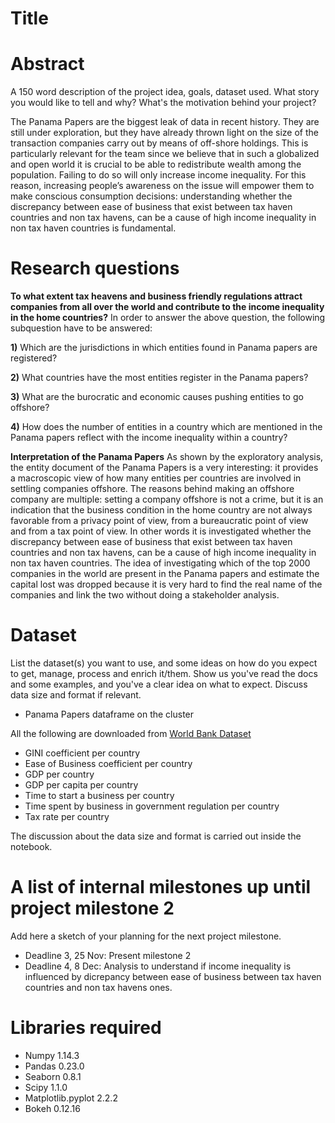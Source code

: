 # Title

# Abstract
A 150 word description of the project idea, goals, dataset used. What story you would like to tell and why? What's the motivation behind your project?

The Panama Papers are the biggest leak of data in recent history. They are still under exploration, but they have already thrown light on the size of the transaction companies carry out by means of off-shore holdings. This is particularly relevant for the team since we believe that in such a globalized and open world it is crucial to be able to redistribute wealth among the population. Failing to do so will only increase income inequality. For this reason, increasing people’s awareness on the issue will empower them to make conscious consumption decisions: understanding whether the discrepancy between ease of business that exist between tax haven countries and non tax havens, can be a cause of high income inequality in non tax haven countries is fundamental. 


# Research questions

 
**To what extent tax heavens and business friendly regulations attract companies from all over the world and contribute to the income inequality in the home countries?**
In order to answer the above question, the following subquestion have to be answered:

**1)** Which are the jurisdictions in which entities found in Panama papers are registered?

**2)** What countries have the most entities register in the Panama papers?

**3)** What are the burocratic and economic causes pushing entities to go offshore?

**4)** How does the number of entities in a country which are mentioned in the Panama papers reflect with the income inequality within a country?

**Interpretation of the Panama Papers**
As shown by the exploratory analysis, the entity document of the Panama Papers is a very interesting: it provides a macroscopic view of how many entities per countries are involved in settling companies offshore. The reasons behind making an offshore company are multiple: setting a company offshore is not a crime, but it is an indication that the business condition in the home country are not always favorable from a privacy point of view, from a bureaucratic point of view and from a tax point of view. In other words it is investigated whether the discrepancy between ease of business that exist between tax haven countries and non tax havens, can be a cause of high income inequality in non tax haven countries. The idea of investigating which of the top 2000 companies in the world are present in the Panama papers and estimate the capital lost was dropped because it is very hard to find the real name of the companies and link the two without doing a stakeholder analysis.


# Dataset
List the dataset(s) you want to use, and some ideas on how do you expect to get, manage, process and enrich it/them. Show us you've read the docs and some examples, and you've a clear idea on what to expect. Discuss data size and format if relevant.


 - Panama Papers dataframe on the cluster
 
 All the following are downloaded from [World Bank Dataset](https://data.worldbank.org)
 - GINI coefficient per country
 - Ease of Business coefficient per country
 - GDP per country
 - GDP per capita per country
 - Time to start a business per country
 - Time spent by business in government regulation per country
 - Tax rate per country 

The discussion about the data size and format is carried out inside the notebook.


# A list of internal milestones up until project milestone 2
Add here a sketch of your planning for the next project milestone.

 - Deadline 3, 25 Nov: Present milestone 2
 - Deadline 4, 8 Dec: Analysis to understand if income inequality is influenced by dicrepancy between ease of business between tax haven countries and non tax havens ones.

# Libraries required
 - Numpy 1.14.3
 - Pandas 0.23.0
 - Seaborn 0.8.1
 - Scipy 1.1.0
 - Matplotlib.pyplot 2.2.2
 - Bokeh 0.12.16


